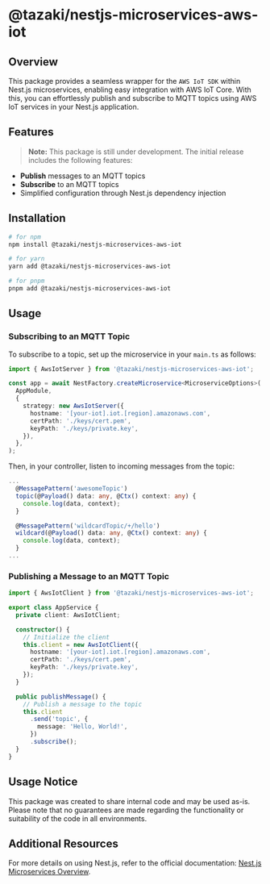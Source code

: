 # @tazaki/nestjs-microservices-aws-iot

## Overview

This package provides a seamless wrapper for the `AWS IoT SDK` within Nest.js microservices, enabling easy integration with AWS IoT Core. With this, you can effortlessly publish and subscribe to MQTT topics using AWS IoT services in your Nest.js application.

## Features

> **Note:** This package is still under development. The initial release includes the following features:

- **Publish** messages to an MQTT topics
- **Subscribe** to an MQTT topics
- Simplified configuration through Nest.js dependency injection

## Installation

```bash
# for npm
npm install @tazaki/nestjs-microservices-aws-iot

# for yarn
yarn add @tazaki/nestjs-microservices-aws-iot

# for pnpm
pnpm add @tazaki/nestjs-microservices-aws-iot
```

## Usage

### Subscribing to an MQTT Topic

To subscribe to a topic, set up the microservice in your `main.ts` as follows:

```typescript
import { AwsIotServer } from '@tazaki/nestjs-microservices-aws-iot';

const app = await NestFactory.createMicroservice<MicroserviceOptions>(
  AppModule,
  {
    strategy: new AwsIotServer({
      hostname: '[your-iot].iot.[region].amazonaws.com',
      certPath: './keys/cert.pem',
      keyPath: './keys/private.key',
    }),
  },
);
```

Then, in your controller, listen to incoming messages from the topic:

```typescript
...
  @MessagePattern('awesomeTopic')
  topic(@Payload() data: any, @Ctx() context: any) {
    console.log(data, context);
  }

  @MessagePattern('wildcardTopic/+/hello')
  wildcard(@Payload() data: any, @Ctx() context: any) {
    console.log(data, context);
  }
...
```

### Publishing a Message to an MQTT Topic

```typescript
import { AwsIotClient } from '@tazaki/nestjs-microservices-aws-iot';

export class AppService {
  private client: AwsIotClient;

  constructor() {
    // Initialize the client
    this.client = new AwsIotClient({
      hostname: '[your-iot].iot.[region].amazonaws.com',
      certPath: './keys/cert.pem',
      keyPath: './keys/private.key',
    });
  }

  public publishMessage() {
    // Publish a message to the topic
    this.client
      .send('topic', {
        message: 'Hello, World!',
      })
      .subscribe();
  }
}
```

## Usage Notice

This package was created to share internal code and may be used as-is. Please note that no guarantees are made regarding the functionality or suitability of the code in all environments.

## Additional Resources

For more details on using Nest.js, refer to the official documentation: [Nest.js Microservices Overview](https://docs.nestjs.com/microservices/basics).
